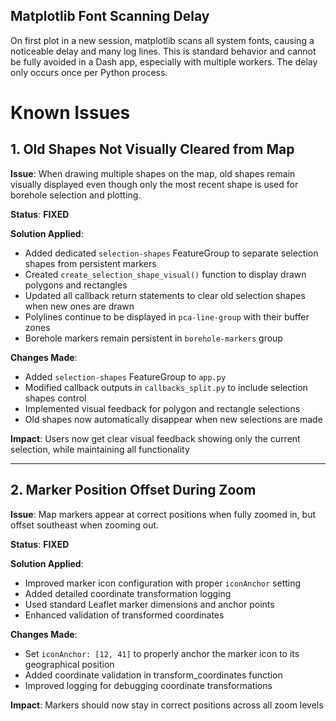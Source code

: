 ## Matplotlib Font Scanning Delay

On first plot in a new session, matplotlib scans all system fonts, causing a noticeable delay and many log lines. This is standard behavior and cannot be fully avoided in a Dash app, especially with multiple workers. The delay only occurs once per Python process.
# Known Issues

## 1. Old Shapes Not Visually Cleared from Map

**Issue**: When drawing multiple shapes on the map, old shapes remain visually displayed even though only the most recent shape is used for borehole selection and plotting.

**Status**: **FIXED**

**Solution Applied**:
- Added dedicated `selection-shapes` FeatureGroup to separate selection shapes from persistent markers
- Created `create_selection_shape_visual()` function to display drawn polygons and rectangles
- Updated all callback return statements to clear old selection shapes when new ones are drawn
- Polylines continue to be displayed in `pca-line-group` with their buffer zones
- Borehole markers remain persistent in `borehole-markers` group

**Changes Made**:
- Added `selection-shapes` FeatureGroup to `app.py`
- Modified callback outputs in `callbacks_split.py` to include selection shapes control
- Implemented visual feedback for polygon and rectangle selections
- Old shapes now automatically disappear when new selections are made

**Impact**: Users now get clear visual feedback showing only the current selection, while maintaining all functionality

---

## 2. Marker Position Offset During Zoom

**Issue**: Map markers appear at correct positions when fully zoomed in, but offset southeast when zooming out.

**Status**: **FIXED**

**Solution Applied**:
- Improved marker icon configuration with proper `iconAnchor` setting
- Added detailed coordinate transformation logging
- Used standard Leaflet marker dimensions and anchor points
- Enhanced validation of transformed coordinates

**Changes Made**:
- Set `iconAnchor: [12, 41]` to properly anchor the marker icon to its geographical position
- Added coordinate validation in transform_coordinates function
- Improved logging for debugging coordinate transformations

**Impact**: Markers should now stay in correct positions across all zoom levels
